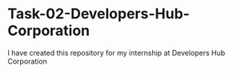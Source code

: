 # Task-02-Developers-Hub-Corporation
I have created this repository for my internship at Developers Hub Corporation

